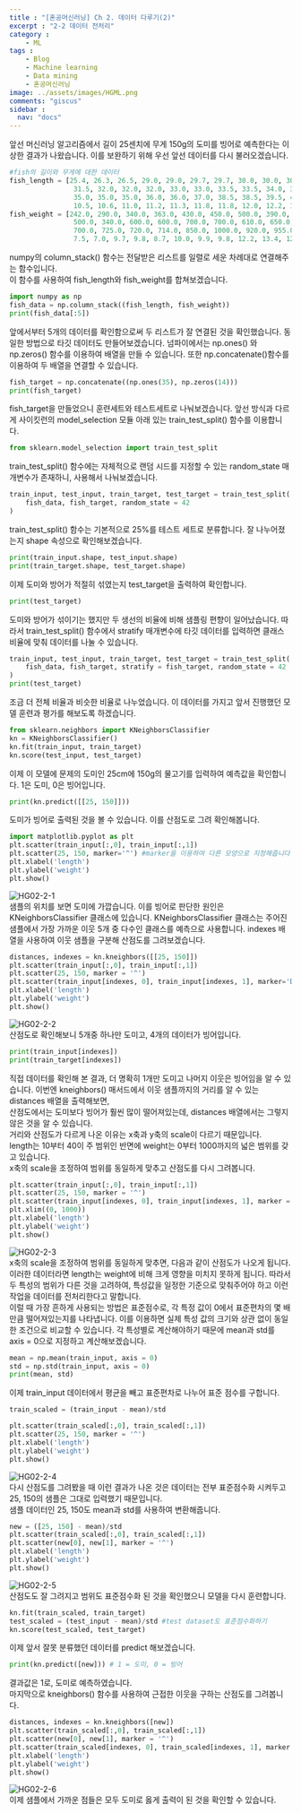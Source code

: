 ```yaml
---
title : "[혼공머신러닝] Ch 2. 데이터 다루기(2)"
excerpt : "2-2 데이터 전처리"
category :
    - ML
tags :
    - Blog
    - Machine learning
    - Data mining
    - 혼공머신러닝
image: ../assets/images/HGML.png
comments: "giscus"
sidebar : 
  nav: "docs"
---
```

앞선 머신러닝 알고리즘에서 길이 25센치에 무게 150g의 도미를 빙어로 예측한다는 이상한 결과가 나왔습니다.
이를 보완하기 위해 우선 앞선 데이터를 다시 불러오겠습니다.

```python
#fish의 길이와 무게에 대한 데이터
fish_length = [25.4, 26.3, 26.5, 29.0, 29.0, 29.7, 29.7, 30.0, 30.0, 30.7, 31.0, 31.0, 
                31.5, 32.0, 32.0, 32.0, 33.0, 33.0, 33.5, 33.5, 34.0, 34.0, 34.5, 35.0, 
                35.0, 35.0, 35.0, 36.0, 36.0, 37.0, 38.5, 38.5, 39.5, 41.0, 41.0, 9.8, 
                10.5, 10.6, 11.0, 11.2, 11.3, 11.8, 11.8, 12.0, 12.2, 12.4, 13.0, 14.3, 15.0]
fish_weight = [242.0, 290.0, 340.0, 363.0, 430.0, 450.0, 500.0, 390.0, 450.0, 500.0, 475.0, 500.0, 
                500.0, 340.0, 600.0, 600.0, 700.0, 700.0, 610.0, 650.0, 575.0, 685.0, 620.0, 680.0, 
                700.0, 725.0, 720.0, 714.0, 850.0, 1000.0, 920.0, 955.0, 925.0, 975.0, 950.0, 6.7, 
                7.5, 7.0, 9.7, 9.8, 8.7, 10.0, 9.9, 9.8, 12.2, 13.4, 12.2, 19.7, 19.9]
```
numpy의 column_stack() 함수는 전달받은 리스트를 일렬로 세운 차례대로 연결해주는 함수입니다.  
이 함수를 사용하여 fish_length와 fish_weight를 합쳐보겠습니다.
```python
import numpy as np
fish_data = np.column_stack((fish_length, fish_weight))
print(fish_data[:5])
```
앞에서부터 5개의 데이터를 확인함으로써 두 리스트가 잘 연결된 것을 확인했습니다.
동일한 방법으로 타깃 데이터도 만들어보겠습니다.
넘파이에서는 np.ones() 와 np.zeros() 함수를 이용하여 배열을 만들 수 있습니다.
또한 np.concatenate()함수를 이용하여 두 배열을 연결할 수 있습니다.
```python
fish_target = np.concatenate((np.ones(35), np.zeros(14)))
print(fish_target)
```
fish_target을 만들었으니 훈련세트와 테스트세트로 나눠보겠습니다.
앞선 방식과 다르게 사이킷런의 model_selection 모듈 아래 있는 train_test_split() 함수를 이용합니다.
```python
from sklearn.model_selection import train_test_split
```
train_test_split() 함수에는 자체적으로 랜덤 시드를 지정할 수 있는 random_state 매개변수가 존재하니, 사용해서 나눠보겠습니다.
```python
train_input, test_input, train_target, test_target = train_test_split(
    fish_data, fish_target, random_state = 42
)
```
train_test_split() 함수는 기본적으로 25%를 테스트 세트로 분류합니다.
잘 나누어졌는지 shape 속성으로 확인해보겠습니다.
```python
print(train_input.shape, test_input.shape)
print(train_target.shape, test_target.shape)
```
이제 도미와 방어가 적절히 섞였는지 test_target을 출력하여 확인합니다.
```python
print(test_target)
```
도미와 방어가 섞이기는 했지만 두 생선의 비율에 비해 샘플링 편향이 일어났습니다.
따라서 train_test_split() 함수에서 stratify 매개변수에 타깃 데이터를 입력하면 클래스 비율에 맞춰 데이터를 나눌 수 있습니다.
```python
train_input, test_input, train_target, test_target = train_test_split(
    fish_data, fish_target, stratify = fish_target, random_state = 42
)
print(test_target)
```
조금 더 전체 비율과 비슷한 비율로 나누었습니다.
이 데이터를 가지고 앞서 진행했던 모델 훈련과 평가를 해보도록 하겠습니다.
```python
from sklearn.neighbors import KNeighborsClassifier
kn = KNeighborsClassifier()
kn.fit(train_input, train_target)
kn.score(test_input, test_target)
```
이제 이 모델에 문제의 도미인 25cm에 150g의 물고기를 입력하여 예측값을 확인합니다.
1은 도미, 0은 빙어입니다.
```python
print(kn.predict([[25, 150]]))
```
도미가 빙어로 출력된 것을 볼 수 있습니다.
이를 산점도로 그려 확인해봅니다.
```python
import matplotlib.pyplot as plt
plt.scatter(train_input[:,0], train_input[:,1])
plt.scatter(25, 150, marker='^') #marker을 이용하여 다른 모양으로 지정해줍니다
plt.xlabel('length')
plt.ylabel('weight')
plt.show()
```
![HG02-2-1](https://github.com/yhp2205/yhp2205.github.io/blob/main/assets/images/HG02-2/HG02-2-1.png?raw=true)  
샘플의 위치를 보면 도미에 가깝습니다.
이를 빙어로 판단한 원인은 KNeighborsClassifier 클래스에 있습니다.
KNeighborsClassifier 클래스는 주어진 샘플에서 가장 가까운 이웃 5개 중 다수인 클래스를 예측으로 사용합니다.
indexes 배열을 사용하여 이웃 샘플을 구분해 산점도를 그려보겠습니다.
```python
distances, indexes = kn.kneighbors([[25, 150]])
plt.scatter(train_input[:,0], train_input[:,1])
plt.scatter(25, 150, marker = '^')
plt.scatter(train_input[indexes, 0], train_input[indexes, 1], marker='D') # marker = 'D' : 산점도 마름모로 그리기
plt.xlabel('length')
plt.ylabel('weight')
plt.show()
```
![HG02-2-2](https://github.com/yhp2205/yhp2205.github.io/blob/main/assets/images/HG02-2/HG02-2-2.png?raw=true)  
산점도로 확인해보니 5개중 하나만 도미고, 4개의 데이터가 빙어입니다.
```python
print(train_input[indexes])
print(train_target[indexes])
```
직접 데이터를 확인해 본 결과, 더 명확히 1개만 도미고 나머지 이웃은 빙어임을 알 수 있습니다.
이번엔 kneighbors() 매서드에서 이웃 샘플까지의 거리를 알 수 있는 distances 배열을 출력해보면,  
산점도에서는 도미보다 빙어가 훨씬 많이 떨어져있는데, distances 배열에서는 그렇지 않은 것을 알 수 있습니다.  
거리와 산점도가 다르게 나온 이유는 x축과 y축의 scale이 다르기 때문입니다.  
length는 10부터 40이 주 범위인 반면에 weight는 0부터 1000까지의 넓은 범위를 갖고 있습니다.  
x축의 scale을 조정하여 범위를 동일하게 맞추고 산점도를 다시 그려봅니다. 
```python
plt.scatter(train_input[:,0], train_input[:,1])
plt.scatter(25, 150, marker = '^')
plt.scatter(train_input[indexes, 0], train_input[indexes, 1], marker = 'D')
plt.xlim((0, 1000))
plt.xlabel('length')
plt.ylabel('weight')
plt.show()
```
![HG02-2-3](https://github.com/yhp2205/yhp2205.github.io/blob/main/assets/images/HG02-2/HG02-2-3.png?raw=true)  
x축의 scale을 조정하여 범위를 동일하게 맞추면, 다음과 같이 산점도가 나오게 됩니다.
이러한 데이터라면 length는 weight에 비해 크게 영향을 미치지 못하게 됩니다.
따라서 두 특성의 범위가 다른 것을 고려하여, 특성값을 일정한 기준으로 맞춰주어야 하고 이런 작업을 데이터를 전처리한다고 말합니다.  
이럴 때 가장 흔하게 사용되는 방법은 표준점수로, 각 특정 값이 0에서 표준편차의 몇 배만큼 떨어져있는지를 나타냅니다.
이를 이용하면 실제 특성 값의 크기와 상관 없이 동일한 조건으로 비교할 수 있습니다.
각 특성별로 계산해야하기 때문에 mean과 std를 axis = 0으로 지정하고 계산해보겠습니다.  
```python
mean = np.mean(train_input, axis = 0)
std = np.std(train_input, axis = 0)
print(mean, std)
```
이제 train_input 데이터에서 평균을 빼고 표준편차로 나누어 표준 점수를 구합니다.  
```python
train_scaled = (train_input - mean)/std
```
```python
plt.scatter(train_scaled[:,0], train_scaled[:,1])
plt.scatter(25, 150, marker = '^')
plt.xlabel('length')
plt.ylabel('weight')
plt.show()
```
![HG02-2-4](https://github.com/yhp2205/yhp2205.github.io/blob/main/assets/images/HG02-2/HG02-2-4.png?raw=true)  
다시 산점도를 그려봤을 때 이런 결과가 나온 것은 데이터는 전부 표준점수화 시켜두고 25, 150의 샘플은 그대로 입력했기 때문입니다.  
샘플 데이터인 25, 150도 mean과 std를 사용하여 변환해줍니다.  
```python
new = ([25, 150] - mean)/std
plt.scatter(train_scaled[:,0], train_scaled[:,1])
plt.scatter(new[0], new[1], marker = '^')
plt.xlabel('length')
plt.ylabel('weight')
plt.show()
```
![HG02-2-5](https://github.com/yhp2205/yhp2205.github.io/blob/main/assets/images/HG02-2/HG02-2-5.png?raw=true)  
산점도도 잘 그려지고 범위도 표준점수화 된 것을 확인했으니 모델을 다시 훈련합니다.
```python
kn.fit(train_scaled, train_target)
test_scaled = (test_input - mean)/std #test dataset도 표준점수화하기
kn.score(test_scaled, test_target)
```
이제 앞서 잘못 분류했던 데이터를 predict 해보겠습니다.
```python
print(kn.predict([new])) # 1 = 도미, 0 = 빙어
```
결과값은 1로, 도미로 예측하였습니다.  
마지막으로 kneighbors() 함수를 사용하여 근접한 이웃을 구하는 산점도를 그려봅니다.
```python
distances, indexes = kn.kneighbors([new])
plt.scatter(train_scaled[:,0], train_scaled[:,1])
plt.scatter(new[0], new[1], marker = '^')
plt.scatter(train_scaled[indexes, 0], train_scaled[indexes, 1], marker = 'D')
plt.xlabel('length')
plt.ylabel('weight')
plt.show()
```
![HG02-2-6](https://github.com/yhp2205/yhp2205.github.io/blob/main/assets/images/HG02-2/HG02-2-6.png?raw=true)  
이제 샘플에서 가까운 점들은 모두 도미로 옳게 출력이 된 것을 확인할 수 있습니다.